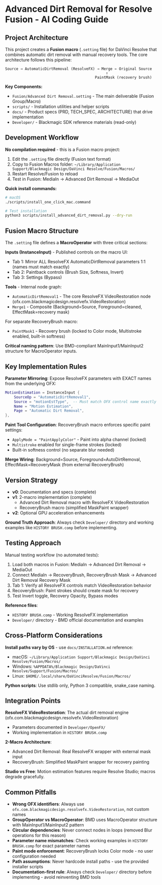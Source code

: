 # Advanced Dirt Removal for Resolve Fusion - AI Coding Guide

## Project Architecture

This project creates a **Fusion macro** (`.setting` file) for DaVinci Resolve that combines automatic dirt removal with manual recovery tools. The core architecture follows this pipeline:

```
Source → AutomaticDirtRemoval (ResolveFX) → Merge ← Original Source
                                              ↑
                                         PaintMask (recovery brush)
```

**Key Components:**
- `Fusion/Advanced Dirt Removal.setting` - The main deliverable (Fusion Group/Macro)
- `scripts/` - Installation utilities and helper scripts  
- `docs/` - Product specs (PRD, TECH_SPEC, ARCHITECTURE) that drive implementation
- `Developer/` - Blackmagic SDK reference materials (read-only)

## Development Workflow

**No compilation required** - this is a Fusion macro project:
1. Edit the `.setting` file directly (Fusion text format)
2. Copy to Fusion Macros folder: `~/Library/Application Support/Blackmagic Design/DaVinci Resolve/Fusion/Macros/`
3. Restart Resolve/Fusion to reload
4. Test in Fusion: MediaIn → Advanced Dirt Removal → MediaOut

**Quick install commands:**
```bash
# macOS
./scripts/install_one_click_mac.command

# Test installation
python3 scripts/install_advanced_dirt_removal.py --dry-run
```

## Fusion Macro Structure

The `.setting` file defines a **MacroOperator** with three critical sections:

**Inputs (InstanceInput)** - Published controls on the macro UI:
- Tab 1: Mirror ALL ResolveFX AutomaticDirtRemoval parameters 1:1 (names must match exactly)
- Tab 2: Paintback controls (Brush Size, Softness, Invert)
- Tab 3: Settings (Bypass)

**Tools** - Internal node graph:
- `AutomaticDirtRemoval1` - The core ResolveFX VideoRestoration node (ofx.com.blackmagicdesign.resolvefx.VideoRestoration)
- `Merge1` - Composite (Background=Source, Foreground=cleaned, EffectMask=recovery mask)

For separate RecoveryBrush macro:
- `PaintMask1` - Recovery brush (locked to Color mode, Multistroke enabled, built-in softness)

**Critical naming pattern**: Use BMD-compliant MainInput1/MainInput2 structure for MacroOperator inputs.

## Key Implementation Rules

**Parameter Mirroring**: Expose ResolveFX parameters with EXACT names from the underlying OFX:
```lua
MotionEstimation = InstanceInput {
    SourceOp = "AutomaticDirtRemoval1",
    Source = "motionEstType",  -- Must match OFX control name exactly
    Name = "Motion Estimation",
    Page = "Automatic Dirt Removal",
},
```

**Paint Tool Configuration**: RecoveryBrush macro enforces specific paint settings:
- `ApplyMode = "PaintApplyColor"` - Paint into alpha channel (locked)
- `Multistroke` enabled for single-frame strokes (locked)
- Built-in softness control (no separate blur needed)

**Merge Wiring**: Background=Source, Foreground=AutoDirtRemoval, EffectMask=RecoveryMask (from external RecoveryBrush)

## Version Strategy

- **v0**: Documentation and specs (complete)
- **v1**: 2-macro implementation (complete)
  - Advanced Dirt Removal macro with ResolveFX VideoRestoration
  - RecoveryBrush macro (simplified MaskPaint wrapper)
- **v2**: Optional GPU acceleration enhancements

**Ground Truth Approach**: Always check `Developer/` directory and working examples like `HISTORY BRUSH.comp` before implementing.

## Testing Approach

Manual testing workflow (no automated tests):
1. Load both macros in Fusion: MediaIn → Advanced Dirt Removal → MediaOut
2. Connect MediaIn → RecoveryBrush, RecoveryBrush Mask → Advanced Dirt Removal Recovery Mask
3. Tab 1: Verify all ResolveFX controls match VideoRestoration behavior
4. RecoveryBrush: Paint strokes should create mask for recovery
5. Test Invert toggle, Recovery Opacity, Bypass modes

**Reference files**: 
- `HISTORY BRUSH.comp` - Working ResolveFX implementation
- `Developer/` directory - BMD official documentation and examples

## Cross-Platform Considerations

**Install paths vary by OS** - use `docs/INSTALLATION.md` reference:
- macOS: `~/Library/Application Support/Blackmagic Design/DaVinci Resolve/Fusion/Macros/`
- Windows: `%APPDATA%/Blackmagic Design/DaVinci Resolve/Support/Fusion/Macros/`
- Linux: `$HOME/.local/share/DaVinciResolve/Fusion/Macros/`

**Python scripts**: Use stdlib only, Python 3 compatible, snake_case naming.

## Integration Points

**ResolveFX VideoRestoration**: The actual dirt removal engine (ofx.com.blackmagicdesign.resolvefx.VideoRestoration)
- Parameters documented in `Developer/OpenFX/` 
- Working implementation in `HISTORY BRUSH.comp`

**2-Macro Architecture**: 
- Advanced Dirt Removal: Real ResolveFX wrapper with external mask input
- RecoveryBrush: Simplified MaskPaint wrapper for recovery painting

**Studio vs Free**: Motion estimation features require Resolve Studio; macros degrade gracefully.

## Common Pitfalls

- **Wrong OFX identifiers**: Always use `ofx.com.blackmagicdesign.resolvefx.VideoRestoration`, not custom names
- **GroupOperator vs MacroOperator**: BMD uses MacroOperator structure with MainInput1/MainInput2 pattern
- **Circular dependencies**: Never connect nodes in loops (removed Blur operations for this reason)
- **Parameter name mismatches**: Check working examples in `HISTORY BRUSH.comp` for exact parameter names
- **Paint mode enforcement**: RecoveryBrush locks Color mode - no user configuration needed
- **Path assumptions**: Never hardcode install paths - use the provided installer scripts
- **Documentation-first rule**: Always check `Developer/` directory before implementing - avoid reinventing BMD tools
